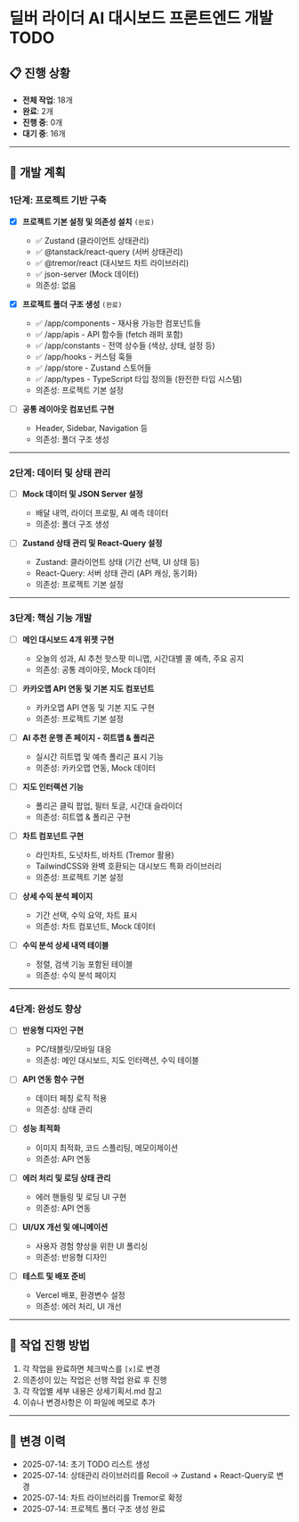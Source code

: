 # 딜버 라이더 AI 대시보드 프론트엔드 개발 TODO

## 📋 진행 상황
- **전체 작업**: 18개
- **완료**: 2개
- **진행 중**: 0개  
- **대기 중**: 16개

---

## 🚀 개발 계획

### 1단계: 프로젝트 기반 구축

- [x] **프로젝트 기본 설정 및 의존성 설치** `(완료)`
  - ✅ Zustand (클라이언트 상태관리)
  - ✅ @tanstack/react-query (서버 상태관리) 
  - ✅ @tremor/react (대시보드 차트 라이브러리)
  - ✅ json-server (Mock 데이터)
  - 의존성: 없음

- [x] **프로젝트 폴더 구조 생성** `(완료)`
  - ✅ /app/components - 재사용 가능한 컴포넌트들
  - ✅ /app/apis - API 함수들 (fetch 래퍼 포함)
  - ✅ /app/constants - 전역 상수들 (색상, 상태, 설정 등)
  - ✅ /app/hooks - 커스텀 훅들
  - ✅ /app/store - Zustand 스토어들
  - ✅ /app/types - TypeScript 타입 정의들 (완전한 타입 시스템)
  - 의존성: 프로젝트 기본 설정

- [ ] **공통 레이아웃 컴포넌트 구현**
  - Header, Sidebar, Navigation 등
  - 의존성: 폴더 구조 생성

---

### 2단계: 데이터 및 상태 관리

- [ ] **Mock 데이터 및 JSON Server 설정**
  - 배달 내역, 라이더 프로필, AI 예측 데이터
  - 의존성: 폴더 구조 생성

- [ ] **Zustand 상태 관리 및 React-Query 설정**
  - Zustand: 클라이언트 상태 (기간 선택, UI 상태 등)
  - React-Query: 서버 상태 관리 (API 캐싱, 동기화)
  - 의존성: 프로젝트 기본 설정

---

### 3단계: 핵심 기능 개발

- [ ] **메인 대시보드 4개 위젯 구현**
  - 오늘의 성과, AI 추천 핫스팟 미니맵, 시간대별 콜 예측, 주요 공지
  - 의존성: 공통 레이아웃, Mock 데이터

- [ ] **카카오맵 API 연동 및 기본 지도 컴포넌트**
  - 카카오맵 API 연동 및 기본 지도 구현
  - 의존성: 프로젝트 기본 설정

- [ ] **AI 추천 운행 존 페이지 - 히트맵 & 폴리곤**
  - 실시간 히트맵 및 예측 폴리곤 표시 기능
  - 의존성: 카카오맵 연동, Mock 데이터

- [ ] **지도 인터랙션 기능**
  - 폴리곤 클릭 팝업, 필터 토글, 시간대 슬라이더
  - 의존성: 히트맵 & 폴리곤 구현

- [ ] **차트 컴포넌트 구현**
  - 라인차트, 도넛차트, 바차트 (Tremor 활용)
  - TailwindCSS와 완벽 호환되는 대시보드 특화 라이브러리
  - 의존성: 프로젝트 기본 설정

- [ ] **상세 수익 분석 페이지**
  - 기간 선택, 수익 요약, 차트 표시
  - 의존성: 차트 컴포넌트, Mock 데이터

- [ ] **수익 분석 상세 내역 테이블**
  - 정렬, 검색 기능 포함된 테이블
  - 의존성: 수익 분석 페이지

---

### 4단계: 완성도 향상

- [ ] **반응형 디자인 구현**
  - PC/태블릿/모바일 대응
  - 의존성: 메인 대시보드, 지도 인터랙션, 수익 테이블

- [ ] **API 연동 함수 구현**
  - 데이터 페칭 로직 적용
  - 의존성: 상태 관리

- [ ] **성능 최적화**
  - 이미지 최적화, 코드 스플리팅, 메모이제이션
  - 의존성: API 연동

- [ ] **에러 처리 및 로딩 상태 관리**
  - 에러 핸들링 및 로딩 UI 구현
  - 의존성: API 연동

- [ ] **UI/UX 개선 및 애니메이션**
  - 사용자 경험 향상을 위한 UI 폴리싱
  - 의존성: 반응형 디자인

- [ ] **테스트 및 배포 준비**
  - Vercel 배포, 환경변수 설정
  - 의존성: 에러 처리, UI 개선

---

## 📝 작업 진행 방법

1. 각 작업을 완료하면 체크박스를 `[x]`로 변경
2. 의존성이 있는 작업은 선행 작업 완료 후 진행
3. 각 작업별 세부 내용은 상세기획서.md 참고
4. 이슈나 변경사항은 이 파일에 메모로 추가

---

## 🔄 변경 이력
- 2025-07-14: 초기 TODO 리스트 생성
- 2025-07-14: 상태관리 라이브러리를 Recoil → Zustand + React-Query로 변경
- 2025-07-14: 차트 라이브러리를 Tremor로 확정
- 2025-07-14: 프로젝트 폴더 구조 생성 완료 